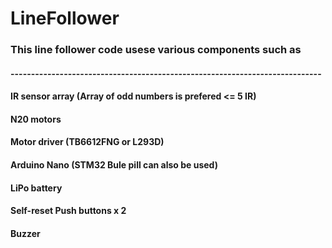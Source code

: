 # LineFollower
### This line follower code usese various components such as 
#### ----------------------------------------------------------------------------
#### IR sensor array (Array of odd numbers is prefered <= 5 IR)
#### N20 motors
#### Motor driver (TB6612FNG or L293D)
#### Arduino Nano (STM32 Bule pill can also be used)
#### LiPo battery 
#### Self-reset Push buttons x 2
#### Buzzer


